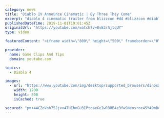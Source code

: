 ```yaml
---
category: news
title: "Diablo IV Announce Cinematic | By Three They Come"
excerpt: "diablo 4 cinematic trailer from blizzcon #d4 #blizzcon #diablo."
publishedDateTime: 2019-11-01T19:01:45Z
originalUrl: "https://youtube.com/watch?v=0vE3rAjtqUY"
type: video

featuredContent: "<iframe width=\"800\" height=\"500\" frameborder=\"0\" src=\"https://www.youtube.com/embed/0vE3rAjtqUY\" allow=\"accelerometer; autoplay; encrypted-media; gyroscope; picture-in-picture\" allowfullscreen></iframe>"

provider:
  name: Game Clips And Tips
  domain: youtube.com

topics:
  - Diablo 4

images:
  - url: "https://www.youtube.com/img/desktop/supported_browsers/dinosaur.png"
    width: 1200
    height: 800
    isCached: true

secured: "pm+44CZoVoh75Jjvv4THEhnGU3IPtcaeGeIwRBRB4e3fwSNensroc45Y49mBqBgPurQ9/ehpqcI2aHSKTPitCG7wFNQVy62vdbDaLckWkwHaRESRv2bPNTjbTX04UK6E3ePNTUT3EhQQhwaP3W/pRD2oW/q4d1zFD4fYVtqF3/Gm3qInN1zfRC8iy4no0BWQPnZjriRQAEgkQ7xAUoabrwe0afi/MODeSzOUW4ILzD1qocVFUwlI1/Sl5YGtQyra+F/jrep7xbf52DTNDfTiZrz5ZVVEuZqPnk3SP/bxmkgqhKcaHQsJMqhKrF0QX45ikUyIHs+Kmls91uMSgoSk+mWKXuS5+2a+DgnVOa0aQB2xpKgxTuKJ4lrDMndFla2fPzO7RwD+GVgK292tJEJh2Q==;r+W6WkTOaOLzoNLnTxR0FA=="
---
```


